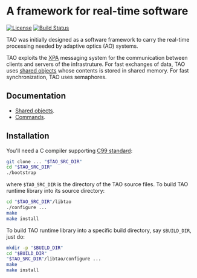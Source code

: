 # A framework for real-time software
[![License](http://img.shields.io/badge/license-MIT-brightgreen.svg?style=flat)](LICENSE.md)
[![Build Status](https://travis-ci.org/emmt/TAO.svg?branch=master)](https://travis-ci.org/emmt/TAO)

TAO was initially designed as a software framework to carry the real-time
processing needed by adaptive optics (AO) systems.

TAO exploits the [XPA](https://github.com/ericmandel/xpa) messaging system for
the communication between clients and servers of the infrastruture.  For fast
exchanges of data, TAO uses [shared objects](./docs/sharedobjects.md) whose
contents is stored in shared memory.  For fast synchronization, TAO uses
semaphores.

## Documentation

* [Shared objects](./docs/sharedobjects.md).
* [Commands](./docs/commands.md).


## Installation

You'll need a C compiler supporting [C99
standard](https://en.wikipedia.org/wiki/C99):

```sh
git clone ... "$TAO_SRC_DIR"
cd "$TAO_SRC_DIR"
./bootstrap
```

where `$TAO_SRC_DIR` is the directory of the TAO source files.  To build TAO
runtime library into its source directory:


```sh
cd "$TAO_SRC_DIR"/libtao
./configure ...
make
make install
```

To build TAO runtime library into a specific build directory, say `$BUILD_DIR`,
just do:

```sh
mkdir -p "$BUILD_DIR"
cd "$BUILD_DIR"
"$TAO_SRC_DIR"/libtao/configure ...
make
make install
```
